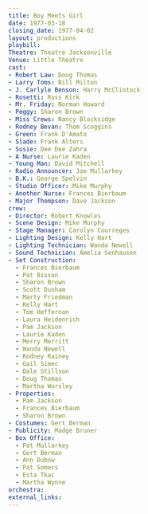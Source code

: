 ```yaml
---
title: Boy Meets Girl
date: 1977-03-18
closing_date: 1977-04-02
layout: productions
playbill:
Theatre: Theatre Jacksonville
Venue: Little Theatre
cast:
- Robert Law: Doug Thomas
- Larry Toms: Bill Milton
- J. Carlyle Benson: Harry McClintock
- Rosetti: Russ Kirk
- Mr. Friday: Norman Howard
- Peggy: Sharon Brown
- Miss Crews: Nancy Blocksidge
- Rodney Bevan: Thom Scoggins
- Green: Frank D'Amato
- Slade: Frank Alters
- Susie: Dee Dee Zahra
- A Nurse: Laurie Kaden
- Young Man: David Mitchell
- Radio Announcer: Joe Mullarkey
- B.K.: George Spelvin
- Studio Officer: Mike Murphy
- Another Nurse: Frances Bierbaum
- Major Thompson: Dave Jackson
crew:
- Director: Robert Knowles
- Scene Design: Mike Murphy
- Stage Manager: Carolyn Courreges
- Lighting Design: Kelly Hart
- Lighting Technician: Wanda Newell
- Sound Technician: Amelia Senhausen
- Set Construction:
  - Frances Bierbaum
  - Pat Bisson
  - Sharon Brown
  - Scott Dunham
  - Marty Friedman
  - Kelly Hart
  - Tom Heffernan
  - Laura Heidenrich
  - Pam Jackson
  - Laurie Kaden
  - Merry Merritt
  - Wanda Newell
  - Rodney Rainey
  - Gail Simec
  - Dale Stillson
  - Doug Thomas
  - Martha Worsley
- Properties:
  - Pam Jackson
  - Frances Bierbaum
  - Sharon Brown
- Costumes: Gert Berman
- Publicity: Madge Bruner
- Box Office:
  - Pat Mullarkey
  - Gert Berman
  - Ann Dubow
  - Pat Somers
  - Esta Tkac
  - Martha Wynne
orchestra:
external_links:
---
```


